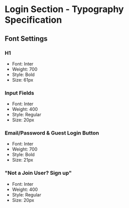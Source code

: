 # Login Section - Typography Specification

## Font Settings

### H1
- Font: Inter
- Weight: 700
- Style: Bold
- Size: 61px

### Input Fields
- Font: Inter
- Weight: 400
- Style: Regular
- Size: 20px

### Email/Password & Guest Login Button
- Font: Inter
- Weight: 700
- Style: Bold
- Size: 21px

### "Not a Join User? Sign up"
- Font: Inter
- Weight: 400
- Style: Regular
- Size: 20px